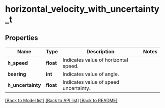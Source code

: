 # horizontal_velocity_with_uncertainty_t

## Properties
Name | Type | Description | Notes
------------ | ------------- | ------------- | -------------
**h_speed** | **float** | Indicates value of horizontal speed. | 
**bearing** | **int** | Indicates value of angle. | 
**h_uncertainty** | **float** | Indicates value of speed uncertainty. | 

[[Back to Model list]](../README.md#documentation-for-models) [[Back to API list]](../README.md#documentation-for-api-endpoints) [[Back to README]](../README.md)


